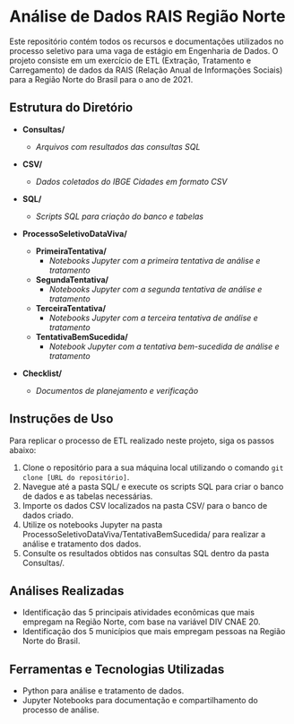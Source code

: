# Análise de Dados RAIS Região Norte

Este repositório contém todos os recursos e documentações utilizados no processo seletivo para uma vaga de estágio em Engenharia de Dados. O projeto consiste em um exercício de ETL (Extração, Tratamento e Carregamento) de dados da RAIS (Relação Anual de Informações Sociais) para a Região Norte do Brasil para o ano de 2021.

## Estrutura do Diretório

- **Consultas/**
  - *Arquivos com resultados das consultas SQL*
  
- **CSV/**
  - *Dados coletados do IBGE Cidades em formato CSV*
  
- **SQL/**
  - *Scripts SQL para criação do banco e tabelas*
  
- **ProcessoSeletivoDataViva/**
  - **PrimeiraTentativa/**
    - *Notebooks Jupyter com a primeira tentativa de análise e tratamento*
  - **SegundaTentativa/**
    - *Notebooks Jupyter com a segunda tentativa de análise e tratamento*
  - **TerceiraTentativa/**
    - *Notebooks Jupyter com a terceira tentativa de análise e tratamento*
  - **TentativaBemSucedida/**
    - *Notebook Jupyter com a tentativa bem-sucedida de análise e tratamento*
    
- **Checklist/**
  - *Documentos de planejamento e verificação*

## Instruções de Uso

Para replicar o processo de ETL realizado neste projeto, siga os passos abaixo:

1. Clone o repositório para a sua máquina local utilizando o comando `git clone [URL do repositório]`.
2. Navegue até a pasta SQL/ e execute os scripts SQL para criar o banco de dados e as tabelas necessárias.
3. Importe os dados CSV localizados na pasta CSV/ para o banco de dados criado.
4. Utilize os notebooks Jupyter na pasta ProcessoSeletivoDataViva/TentativaBemSucedida/ para realizar a análise e tratamento dos dados.
5. Consulte os resultados obtidos nas consultas SQL dentro da pasta Consultas/.

## Análises Realizadas

- Identificação das 5 principais atividades econômicas que mais empregam na Região Norte, com base na variável DIV CNAE 20.
- Identificação dos 5 municípios que mais empregam pessoas na Região Norte do Brasil.

## Ferramentas e Tecnologias Utilizadas

- Python para análise e tratamento de dados.
- Jupyter Notebooks para documentação e compartilhamento do processo de análise.
